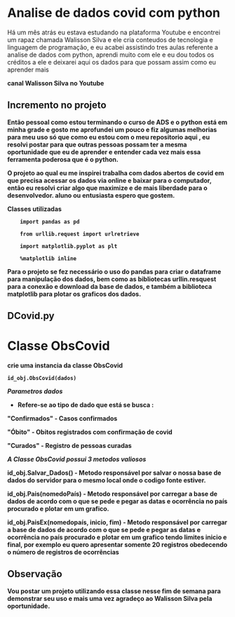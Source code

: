 # Analise de dados covid com python
 <p>Há um mês atrás eu estava estudando na plataforma Youtube e encontrei um rapaz chamada
 Walisson Silva e ele cria conteudos de tecnologia e linguagem de programação, e eu
 acabei assistindo tres aulas referente a analise de dados com python, aprendi muito
 com ele e eu dou todos os créditos a ele e deixarei aqui os dados para que possam assim
 como eu aprender mais
</p>
<b>canal Walisson Silva no Youtube<b>

<h2> Incremento no projeto </h2>

<p>Então pessoal como estou terminando o curso de ADS e o python está em minha grade e gosto
me aprofundei um pouco e fiz algumas melhorias para meu uso só que como eu estou com o meu
repositorio aqui , eu resolvi postar para que outras pessoas possam ter a mesma oportunidade
que eu de aprender e entender cada vez mais essa ferramenta poderosa que é o python.

O projeto ao qual eu me inspirei trabalha com dados abertos de covid em que precisa acessar
os dados via online e baixar para o computador, então eu resolvi criar algo que maximize e de
mais liberdade para o desenvolvedor. aluno ou entusiasta espero que gostem.
</p>

<b>Classes utilizadas</b>

        import pandas as pd

        from urllib.request import urlretrieve

        import matplotlib.pyplot as plt

        %matplotlib inline

<p>Para o projeto se fez necessário o uso do pandas para criar o dataframe para manipulação dos dados,
bem como as bibliotecas urllin.resquest para a conexão e download da base de dados, e também a biblioteca
matplotlib para plotar os graficos dos dados.
<br>

<h2> DCovid.py </h2>

<h1>Classe ObsCovid </h1>

crie uma instancia da classe ObsCovid

    id_obj.ObsCovid(dados)

<i>Parametros dados</i>

- Refere-se ao tipo de dado que está se busca :

"Confirmados" - Casos confirmados

"Óbito" - Obitos registrados com confirmação de covid

"Curados" - Registro de pessoas curadas

<i>A Classe ObsCovid possui 3 metodos valiosos</i>

id_obj.Salvar_Dados() - Metodo responsável por salvar o nossa base de dados do servidor para o mesmo local
                        onde o codigo fonte estiver.

    
id_obj.Pais(nomedoPaís) - Metodo responsável por carregar a base de dados de acordo com o que se pede
                          e pegar as datas e ocorrência no país procurado e plotar em um grafico.

    
 id_obj.PaisEx(nomedopaís, inicio, fim) - Metodo responsável por carregar a base de dados de acordo com o que se pede
                                        e pegar as datas e ocorrência no país procurado e plotar em um grafico tendo limites inicio e final, por exemplo eu quero apresentar somente 20 registros obedecendo o número de registros de ocorrências
</p>

<h2>Observação</h2>
<p>
Vou postar um projeto utilizando essa classe nesse fim de semana para demonstrar seu uso e mais uma vez agradeço ao
Walisson Silva pela oportunidade.
</p>